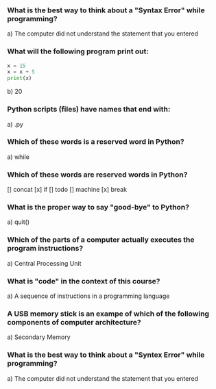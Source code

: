 ### What is the best way to think about a "Syntax Error" while programming?
a) The computer did not understand the statement that you entered

### What will the following program print out:
```python
x = 15
x = x + 5
print(x)
```
b) 20

### Python scripts (files) have names that end with:
a) .py

### Which of these words is a reserved word in Python?
a) while

### Which of these words are reserved words in Python?
[] concat
[x] if
[] todo
[] machine
[x] break

### What is the proper way to say "good-bye" to Python?
a) quit()

### Which of the parts of a computer actually executes the program instructions?
a) Central Processing Unit

### What is "code" in the context of this course?
a) A sequence of instructions in a programming language

### A USB memory stick is an exampe of which of the following components of computer architecture?
a) Secondary Memory

### What is the best way to think about a "Syntex Error" while programming?
a) The computer did not understand the statement that you entered